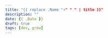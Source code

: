 ```yaml
---
title: "{{ replace .Name "-" " " | title }}"
description: ""
date: {{ .Date }}
draft: true
tags: [dev, grow]
---
```

